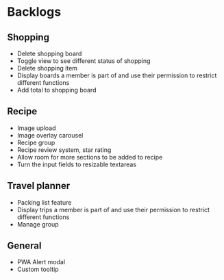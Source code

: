 # Backlogs

## Shopping

- Delete shopping board
- Toggle view to see different status of shopping
- Delete shopping item
- Display boards a member is part of and use their permission to restrict different functions
- Add total to shopping board

## Recipe

- Image upload
- Image overlay carousel
- Recipe group
- Recipe review system, star rating
- Allow room for more sections to be added to recipe
- Turn the input fields to resizable textareas

## Travel planner

- Packing list feature
- Display trips a member is part of and use their permission to restrict different functions
- Manage group

## General

- PWA Alert modal
- Custom tooltip
